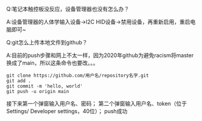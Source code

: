 Q:笔记本触控板没反应，设备管理器也没有怎么办？

A:设备管理器的人体学输入设备->I2C HID设备->禁用设备，再重新启用，重启电脑即可~

Q:git怎么上传本地文件到github？

A:目前的push步骤和网上不太一样，因为2020年github为避免racism将master换成了main，所以这条命令也要改。。。
```
git clone https://github.com/用户名/repository名字.git
git add .
git commit -m 'hello, world'
git push -u origin main
```
接下来第一个弹窗输入用户名、密码；
第二个弹窗输入用户名、token（位于Settings/ Developer settings，40位）；
push成功
